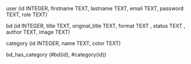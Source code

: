 user (id INTEGER, firstname TEXT, lastname TEXT, email TEXT, password TEXT, role TEXT)

bd (id INTEGER, title TEXT, original_title TEXT, format TEXT , status TEXT , author TEXT, image TEXT)

category (id INTEGER, name TEXT, color TEXT)

bd_has_category (#bd(id), #category(id))

